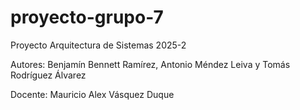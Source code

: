 # proyecto-grupo-7
Proyecto Arquitectura de Sistemas 2025-2

Autores: Benjamín Bennett Ramírez, Antonio Méndez Leiva y Tomás Rodríguez Álvarez

Docente: Mauricio Alex Vásquez Duque
